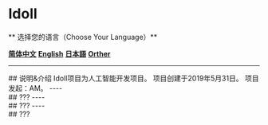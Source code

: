 # Idoll  

** 选择您的语言（Choose Your Language）**


**[简体中文](#Chinese)**  **[English](#English)**  **[日本語](#Japanses)**  **[Orther](#Orther)**

----  
<div id = #Chinese></div>
## 说明&介绍  
	Idoll项目为人工智能开发项目。  
	项目创建于2019年5月31日。  
	项目发起：AM。  
----  
<div id = #English></div>
## ???  
----  
<div id = #Japanese></div>
## ???  
----  
<div id = #Orther></div>
## ???
